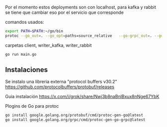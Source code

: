 Por el momento estos deployments son con localhost, para kafka y rabbit se tiene que cambiar eso por el servicio que corresponde

comandos usados:

```bash
export PATH=$PATH:~/go/bin
protoc --go_out=. --go_opt=paths=source_relative   --go-grpc_out=. --go-grpc_opt=paths=source_relative   proto/writer.proto
```

carpetas client, writer_kafka, writer_rabbit

```bash
go run main.go
```

## Instalaciones

Se instalo una libreria externa "protocol buffers v30.2"
https://github.com/protocolbuffers/protobuf/releases  

Guia instalación
https://x.com/i/grok/share/Nwj3b8naBnlBxux8nNge67YbK  

Plogins de Go para protoc

```bash
go install google.golang.org/protobuf/cmd/protoc-gen-go@latest
go install google.golang.org/grpc/cmd/protoc-gen-go-grpc@latest
```
